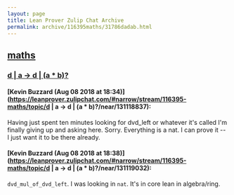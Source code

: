 ```yaml
---
layout: page
title: Lean Prover Zulip Chat Archive 
permalink: archive/116395maths/31786dadab.html
---
```


## [maths](index.html)
### [d | a -> d | (a * b)?](31786dadab.html)

#### [Kevin Buzzard (Aug 08 2018 at 18:34)](https://leanprover.zulipchat.com/#narrow/stream/116395-maths/topic/d | a -> d | (a * b)?/near/131118837):
Having just spent ten minutes looking for dvd_left or whatever it's called I'm finally giving up and asking here. Sorry. Everything is a nat. I can prove it -- I just want it to be there already.

#### [Kevin Buzzard (Aug 08 2018 at 18:38)](https://leanprover.zulipchat.com/#narrow/stream/116395-maths/topic/d | a -> d | (a * b)?/near/131119032):
`dvd_mul_of_dvd_left`. I was looking in `nat`. It's in core lean in algebra/ring.

